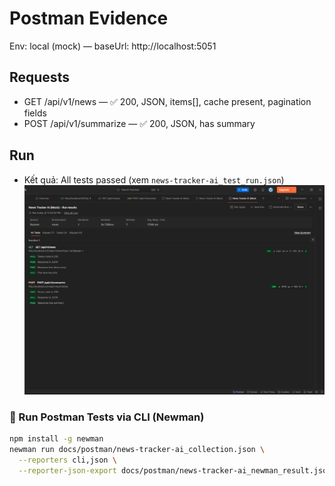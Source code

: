 # Postman Evidence

Env: local (mock) — baseUrl: http://localhost:5051

## Requests
- GET /api/v1/news — ✅ 200, JSON, items[], cache present, pagination fields
- POST /api/v1/summarize — ✅ 200, JSON, has summary

## Run
- Kết quả: All tests passed (xem `news-tracker-ai_test_run.json`)
![Postman Tests Result](test-results.png)

### 🚀 Run Postman Tests via CLI (Newman)
```bash
npm install -g newman
newman run docs/postman/news-tracker-ai_collection.json \
  --reporters cli,json \
  --reporter-json-export docs/postman/news-tracker-ai_newman_result.json
